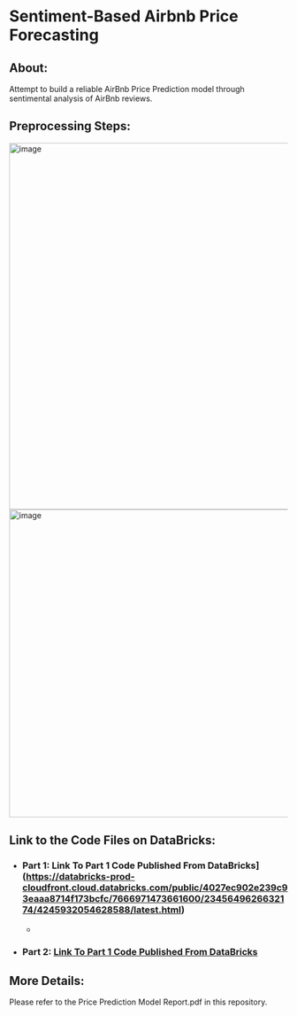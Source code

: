 # Sentiment-Based Airbnb Price Forecasting

## About: <br>
Attempt to build a reliable AirBnb Price Prediction model through sentimental analysis of AirBnb reviews.

## Preprocessing Steps: <br>
<img width="662" alt="image" src="https://github.com/WonderBoi99/Sentiment-Based-AirBnb-Price-Forecasting/assets/61436662/35d6d822-484e-4838-8573-f672f48308c2"><br>
<img width="556" alt="image" src="https://github.com/WonderBoi99/Sentiment-Based-AirBnb-Price-Forecasting/assets/61436662/8e55c469-f6de-47f1-a702-2a65e735468a"><br>

## Link to the Code Files on DataBricks: <br>
* ### Part 1: Link To Part 1 Code Published From DataBricks](https://databricks-prod-cloudfront.cloud.databricks.com/public/4027ec902e239c93eaaa8714f173bcfc/7666971473661600/2345649626632174/4245932054628588/latest.html)
     *  
* ### Part 2: [Link To Part 1 Code Published From DataBricks](https://databricks-prod-cloudfront.cloud.databricks.com/public/4027ec902e239c93eaaa8714f173bcfc/7666971473661600/2345649626632135/4245932054628588/latest.html)

## More Details: <br>
Please refer to the Price Prediction Model Report.pdf in this repository.


 
